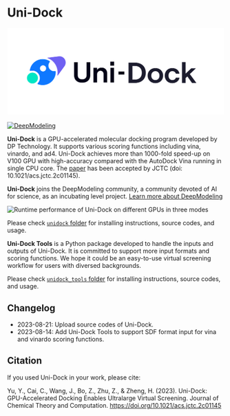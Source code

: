 # Uni-Dock

<picture><source media="(prefers-color-scheme: dark)" srcset="./unidock/assets/logo-dark.svg"><source media="(prefers-color-scheme: light)" srcset="./unidock/assets/logo.svg"><img alt="Uni-Dock logo" src="./unidock/assets/logo.svg"></picture>

[![DeepModeling](https://img.shields.io/badge/DeepModeling-Incubating_Project-blue)](https://github.com/deepmodeling)

**Uni-Dock** is a GPU-accelerated molecular docking program developed by DP Technology.
It supports various scoring functions including vina, vinardo, and ad4. Uni-Dock achieves more than 1000-fold speed-up on V100 GPU with high-accuracy compared with the AutoDock Vina running in single CPU core.
The [paper](https://pubs.acs.org/doi/10.1021/acs.jctc.2c01145) has been accepted by JCTC (doi: 10.1021/acs.jctc.2c01145).

**Uni-Dock** joins the DeepModeling community, a community devoted of AI for science, as an incubating level project. [Learn more about DeepModeling](https://github.com/deepmodeling/community)

![Runtime performance of Uni-Dock on different GPUs in three modes](./unidock/assets/gpu_speeds.png)

Please check [`unidock` folder](./unidock/) for installing instructions, source codes, and usage.

**Uni-Dock Tools** is a Python package developed to handle the inputs and outputs of Uni-Dock.
It is committed to support more input formats and scoring functions. We hope it could be an easy-to-use virtual screening workflow for users with diversed backgrounds.

Please check [`unidock_tools` folder](./unidock_tools/) for installing instructions, source codes, and usage.

## Changelog

- 2023-08-21: Upload source codes of Uni-Dock.
- 2023-08-14: Add Uni-Dock Tools to support SDF format input for vina and vinardo scoring functions.

## Citation

If you used Uni-Dock in your work, please cite:

Yu, Y., Cai, C., Wang, J., Bo, Z., Zhu, Z., & Zheng, H. (2023).
Uni-Dock: GPU-Accelerated Docking Enables Ultralarge Virtual Screening.
Journal of Chemical Theory and Computation.
https://doi.org/10.1021/acs.jctc.2c01145
